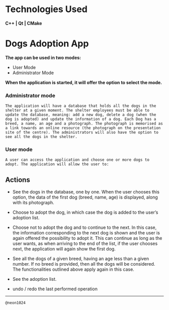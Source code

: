 # Technologies Used

<b>C++ | Qt | CMake</b>

# Dogs Adoption App

<b>The app can be used in two modes:</b>

-   User Mode
-   Administrator Mode

<b>When the application is started, it will offer the option to select the mode.</b>

### Administrator mode

    The application will have a database that holds all the dogs in the shelter at a given moment. The shelter employees must be able to update the database, meaning: add a new dog, delete a dog (when the dog is adopted) and update the information of a dog. Each Dog has a breed, a name, an age and a photograph. The photograph is memorised as a link towards an online resource (the photograph on the presentation site of the centre). The administrators will also have the option to see all the dogs in the shelter.

### User mode

    A user can access the application and choose one or more dogs to adopt. The application will allow the user to:

## Actions

-   See the dogs in the database, one by one. When the user chooses this option, the data of the first dog (breed, name, age) is displayed, along with its photograph.

-   Choose to adopt the dog, in which case the dog is added to the user’s adoption list.

-   Choose not to adopt the dog and to continue to the next. In this case, the information corresponding to the next dog is shown and the user is again offered the possibility to adopt it. This can continue as long as the user wants, as when arriving to the end of the list, if the user chooses next, the application will again show the first dog.

-   See all the dogs of a given breed, having an age less than a given number. If no breed is provided, then all the dogs will be considered. The functionalities outlined above apply again in this case.

-   See the adoption list.

-   undo / redo the last performed operation

---

    @neon1024
